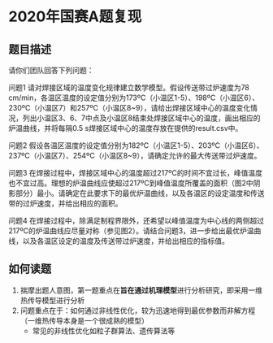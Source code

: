 # 2020年国赛A题复现
## 题目描述

请你们团队回答下列问题：

问题1  请对焊接区域的温度变化规律建立数学模型。假设传送带过炉速度为78 cm/min，各温区温度的设定值分别为173ºC（小温区1-5）、198ºC（小温区6）、230ºC（小温区7）和257ºC（小温区8~9），请给出焊接区域中心的温度变化情况，列出小温区3、6、7中点及小温区8结束处焊接区域中心的温度，画出相应的炉温曲线，并将每隔0.5 s焊接区域中心的温度存放在提供的result.csv中。

问题2  假设各温区温度的设定值分别为182ºC（小温区1-5）、203ºC（小温区6）、237ºC（小温区7）、254ºC（小温区8~9），请确定允许的最大传送带过炉速度。

问题3  在焊接过程中，焊接区域中心的温度超过217ºC的时间不宜过长，峰值温度也不宜过高。理想的炉温曲线应使超过217ºC到峰值温度所覆盖的面积（图2中阴影部分）最小。请确定在此要求下的最优炉温曲线，以及各温区的设定温度和传送带的过炉速度，并给出相应的面积。

问题4  在焊接过程中，除满足制程界限外，还希望以峰值温度为中心线的两侧超过217ºC的炉温曲线应尽量对称（参见图2）。请结合问题3，进一步给出最优炉温曲线，以及各温区设定的温度及传送带过炉速度，并给出相应的指标值。

## 如何读题

1. 揣摩出题人意图，第一题重点在**旨在通过机理模型**进行分析研究，即采用一维热传导模型进行分析
2. 问题重点在于：如何通过非线性优化，较为迅速地得到最优参数而非解方程（一维热传导本身是一个很成熟的模型）
   - 常见的非线性优化如粒子群算法、遗传算法等
